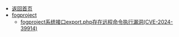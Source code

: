 - [返回首页](/)
- [fogproject](fogproject/)
  - [fogproject系统接口export.php存在远程命令执行漏洞(CVE-2024-39914)](fogproject/fogproject系统接口export.php存在远程命令执行漏洞(CVE-2024-39914).md)
